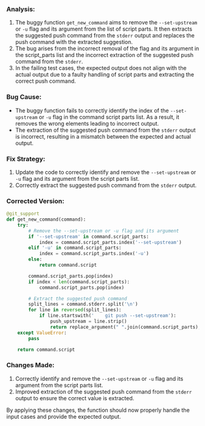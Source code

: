 ### Analysis:
1. The buggy function `get_new_command` aims to remove the `--set-upstream` or `-u` flag and its argument from the list of script parts. It then extracts the suggested push command from the `stderr` output and replaces the push command with the extracted suggestion.
2. The bug arises from the incorrect removal of the flag and its argument in the script_parts list and the incorrect extraction of the suggested push command from the `stderr`.
3. In the failing test cases, the expected output does not align with the actual output due to a faulty handling of script parts and extracting the correct push command.

### Bug Cause:
- The buggy function fails to correctly identify the index of the `--set-upstream` or `-u` flag in the command script parts list. As a result, it removes the wrong elements leading to incorrect output.
- The extraction of the suggested push command from the `stderr` output is incorrect, resulting in a mismatch between the expected and actual output.

### Fix Strategy:
1. Update the code to correctly identify and remove the `--set-upstream` or `-u` flag and its argument from the script parts list.
2. Correctly extract the suggested push command from the `stderr` output.

### Corrected Version:
```python
@git_support
def get_new_command(command):
    try:
        # Remove the --set-upstream or -u flag and its argument
        if '--set-upstream' in command.script_parts:
            index = command.script_parts.index('--set-upstream')
        elif '-u' in command.script_parts:
            index = command.script_parts.index('-u')
        else:
            return command.script

        command.script_parts.pop(index)
        if index < len(command.script_parts):
            command.script_parts.pop(index)

        # Extract the suggested push command
        split_lines = command.stderr.split('\n')
        for line in reversed(split_lines):
            if line.startswith('    git push --set-upstream'):
                push_upstream = line.strip()
                return replace_argument(" ".join(command.script_parts), 'push', push_upstream)
    except ValueError:
        pass

    return command.script
```

### Changes Made:
1. Correctly identify and remove the `--set-upstream` or `-u` flag and its argument from the script parts list.
2. Improved extraction of the suggested push command from the `stderr` output to ensure the correct value is extracted.

By applying these changes, the function should now properly handle the input cases and provide the expected output.